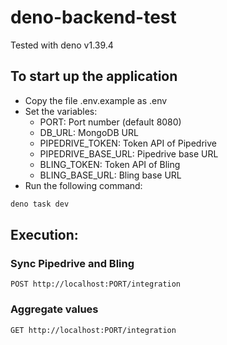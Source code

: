 # deno-backend-test

Tested with deno v1.39.4

## To start up the application

- Copy the file .env.example as .env
- Set the variables:
  - PORT: Port number (default 8080)
  - DB_URL: MongoDB URL
  - PIPEDRIVE_TOKEN: Token API of Pipedrive
  - PIPEDRIVE_BASE_URL: Pipedrive base URL
  - BLING_TOKEN: Token API of Bling
  - BLING_BASE_URL: Bling base URL
- Run the following command:
```sh
deno task dev
```

## Execution:

### Sync Pipedrive and Bling
```
POST http://localhost:PORT/integration
```
### Aggregate values
```
GET http://localhost:PORT/integration
```
